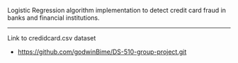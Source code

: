 Logistic Regression algorithm implementation to detect credit card fraud in banks and financial institutions.


*************************************
Link to credidcard.csv dataset
- https://github.com/godwinBime/DS-510-group-project.git
